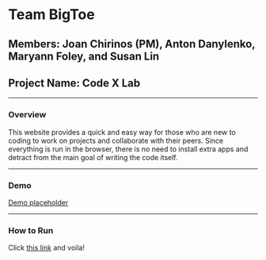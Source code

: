 # Team BigToe
## Members: Joan Chirinos (PM), Anton Danylenko, Maryann Foley, and Susan Lin
## Project Name: Code X Lab
---
### Overview
This website provides a quick and easy way for those who are new to coding to work on projects and collaborate with their peers. Since everything is run in the browser, there is no need to install extra apps and detract from the main goal of writing the code itself.

---
### Demo
[Demo placeholder](https://youtu.be/dQw4w9WgXcQ)

---
### How to Run
Click [this link](https://youtu.be/dQw4w9WgXcQ) and voila!
